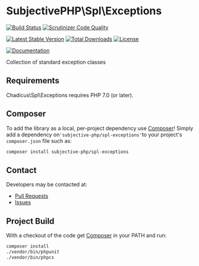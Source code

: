 # SubjectivePHP\Spl\Exceptions
[![Build Status](https://travis-ci.org/subjective-php/spl-exceptions.svg)](https://travis-ci.org/subjective-php/spl-exceptions)
[![Scrutinizer Code Quality](http://img.shields.io/scrutinizer/g/subjective-php/spl-exceptions.svg?style=flat)](https://scrutinizer-ci.com/g/subjective-php/spl-exceptions/)

[![Latest Stable Version](http://img.shields.io/packagist/v/subjective-php/spl-exceptions.svg?style=flat)](https://packagist.org/packages/subjective-php/spl-exceptions)
[![Total Downloads](http://img.shields.io/packagist/dt/subjective-php/spl-exceptions.svg?style=flat)](https://packagist.org/packages/subjective-php/spl-exceptions)
[![License](http://img.shields.io/packagist/l/subjective-php/spl-exceptions.svg?style=flat)](https://packagist.org/packages/subjective-php/spl-exceptions)

[![Documentation](https://img.shields.io/badge/reference-phpdoc-blue.svg?style=flat)](http://www.pholiophp.org/subjective-php/spl-exceptions)

Collection of standard exception classes

## Requirements

Chadicus\Spl\Exceptions requires PHP 7.0 (or later).

## Composer
To add the library as a local, per-project dependency use [Composer](http://getcomposer.org)! Simply add a dependency on`'subjective-php/spl-exceptions'`to your project's `composer.json` file such as:

```sh
composer install subjective-php/spl-exceptions
```

## Contact
Developers may be contacted at:

 * [Pull Requests](https://github.com/subjective-php/spl-exceptions/pulls)
 * [Issues](https://github.com/subjective-php/spl-exceptions/issues)

## Project Build
With a checkout of the code get [Composer](http://getcomposer.org) in your PATH and run:

```sh
composer install
./vendor/bin/phpunit
./vendor/bin/phpcs
```
